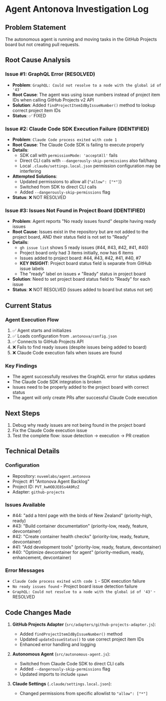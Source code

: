 # Agent Antonova Investigation Log

## Problem Statement
The autonomous agent is running and moving tasks in the GitHub Projects board but not creating pull requests.

## Root Cause Analysis

### Issue #1: GraphQL Error (RESOLVED)
- **Problem**: `GraphQL: Could not resolve to a node with the global id of '43'`
- **Root Cause**: The agent was using issue numbers instead of project item IDs when calling GitHub Projects v2 API
- **Solution**: Added `findProjectItemIdByIssueNumber()` method to lookup correct project item IDs
- **Status**: ✅ FIXED

### Issue #2: Claude Code SDK Execution Failure (IDENTIFIED)
- **Problem**: `Claude Code process exited with code 1`
- **Root Cause**: The Claude Code SDK is failing to execute properly
- **Details**:
  - SDK call with `permissionMode: 'acceptAll'` fails
  - Direct CLI calls with `--dangerously-skip-permissions` also fail/hang
  - Local `.claude/settings.local.json` permission configuration may be interfering
- **Attempted Solutions**:
  - Updated permissions to allow all (`"allow": ["*"]`)
  - Switched from SDK to direct CLI calls
  - Added `--dangerously-skip-permissions` flag
- **Status**: ❌ NOT RESOLVED

### Issue #3: Issues Not Found in Project Board (IDENTIFIED)
- **Problem**: Agent reports "No ready issues found" despite having ready issues
- **Root Cause**: Issues exist in the repository but are not added to the project board, AND their status field is not set to "Ready"
- **Details**:
  - `gh issue list` shows 5 ready issues (#44, #43, #42, #41, #40)
  - Project board only had 3 items initially, now has 6 items
  - Issues added to project board: #44, #43, #42, #41, #40, #7
  - **KEY INSIGHT**: Project board status field is separate from GitHub issue labels
  - The "ready" label on issues ≠ "Ready" status in project board
- **Solution**: Need to set project board status field to "Ready" for each issue
- **Status**: ❌ NOT RESOLVED (issues added to board but status not set)

## Current Status

### Agent Execution Flow
1. ✅ Agent starts and initializes
2. ✅ Loads configuration from `.antonova/config.json`
3. ✅ Connects to GitHub Projects API
4. ❌ Fails to find ready issues (despite issues being added to board)
5. ❌ Claude Code execution fails when issues are found

### Key Findings
- The agent successfully resolves the GraphQL error for status updates
- The Claude Code SDK integration is broken
- Issues need to be properly added to the project board with correct status
- The agent will only create PRs after successful Claude Code execution

## Next Steps
1. Debug why ready issues are not being found in the project board
2. Fix the Claude Code execution issue
3. Test the complete flow: issue detection → execution → PR creation

## Technical Details

### Configuration
- Repository: `nuvemlabs/agent.antonova`
- Project: #1 "Antonova Agent Backlog"
- Project ID: `PVT_kwHODJE8Ss4A9RzZ`
- Adapter: `github-projects`

### Issues Available
- #44: "add a html page with the birds of New Zealand" (priority-high, ready)
- #43: "Build container documentation" (priority-low, ready, feature, devcontainer)
- #42: "Create container health checks" (priority-low, ready, feature, devcontainer)
- #41: "Add development tools" (priority-low, ready, feature, devcontainer)
- #40: "Optimize devcontainer for agent" (priority-medium, ready, enhancement, devcontainer)

### Error Messages
- `Claude Code process exited with code 1` - SDK execution failure
- `No ready issues found` - Project board issue detection failure
- `GraphQL: Could not resolve to a node with the global id of '43'` - RESOLVED

## Code Changes Made
1. **GitHub Projects Adapter** (`src/adapters/github-projects-adapter.js`):
   - Added `findProjectItemIdByIssueNumber()` method
   - Updated `updateIssueStatus()` to use correct project item IDs
   - Enhanced error handling and logging

2. **Autonomous Agent** (`src/autonomous-agent.js`):
   - Switched from Claude Code SDK to direct CLI calls
   - Added `--dangerously-skip-permissions` flag
   - Updated imports to include `spawn`

3. **Claude Settings** (`.claude/settings.local.json`):
   - Changed permissions from specific allowlist to `"allow": ["*"]`
